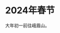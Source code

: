 # 2024年春节

大年初一前往峨眉山。

<ImgView title="峨眉山" url="https://1.z.wiki/autoupload/20240211/qlzF.3024X4032-IMG_8307.JPG" />


<ImgView title="峨眉山" url="https://5.z.wiki/autoupload/20240211/QHvB.3024X4032-IMG_8289.JPG" />


<ImgView title="峨眉山" url="https://5.z.wiki/autoupload/20240211/QhC8.3024X4032-IMG_8268.JPG" />


<ImgView title="峨眉山" url="https://4.z.wiki/autoupload/20240211/iwK1.3024X4032-IMG_8241.JPG" />


<ImgView title="峨眉山" url="https://9.z.wiki/autoupload/20240211/TdNZ.IMG_8317.heic.jpg" />


<ImgView title="峨眉山" url="https://1.z.wiki/autoupload/20240211/8wM6.3024X4032-IMG_8316.JPG" />


<ImgView title="峨眉山" url="https://6.z.wiki/autoupload/20240211/UC5s.3024X4032-IMG_8315.JPG" />


<ImgView title="峨眉山" url="https://1.z.wiki/autoupload/20240211/jEby.3135X2820-IMG_8314.jpg" />


<ImgView title="峨眉山" url="https://8.z.wiki/autoupload/20240211/r01Q.IMG_8313.HEIC.jpg" />


<ImgView title="峨眉山" url="https://9.z.wiki/autoupload/20240211/3hl4.1924X1440-image.png" />


<ImgView title="峨眉山" url="https://4.z.wiki/autoupload/20240211/QJzt.4032X3024-IMG_8311.JPG" />


<ImgView title="峨眉山" url="https://2.z.wiki/autoupload/20240211/AB9B.IMG_8310.heic.jpg" />


<ImgView title="峨眉山" url="https://6.z.wiki/autoupload/20240211/HaA0.IMG_8309.heic.jpg" />

